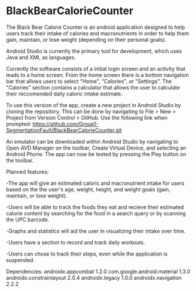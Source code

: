 # BlackBearCalorieCounter

The Black Bear Calorie Counter is an android application designed to help users track their intake of calories and macronutrients in order to help them gain, maintain, or lose weight (depending on their personal goals).

Android Studio is currently the primary tool for development, which uses Java and XML as languages.

Currently the software consists of a initial login screen and an activity that leads to a home screen. From the home screen there is a bottom navigation bar that allows users to select "Home", "Calories", or "Settings". The "Calories" section contains a calculator that allows the user to calculate their reccomended daily caloric intake estimate. 

To use this version of the app, create a new project in Android Studio by cloning the repository. This can be done by navigating to File > New > Project from Version Control > GitHub. Use the following link when prompted: 
https://github.com/Group1-SegmentationFault/BlackBearCalorieCounter.git

An emulator can be downloaded within Android Studio by navigating to Open AVD Manager on the toolbar, Create Virtual Device, and selecting an Android Phone. The app can now be tested by pressing the Play button on the toolbar.

Planned features:

-The app will give an estimated caloric and macronutrient intake for users based on the the user's age, weight, height, and weight goals (gain, maintain, or lose weight).

-Users will be able to track the foods they eat and recieve their estimated calorie content by searching for the food in a search query or by scanning the UPC barcode.

-Graphs and statistics will aid the user in visualizing their intake over time.

-Users have a section to record and track daily workouts.

-Users can chose to track their steps, even while the application is suspended.

Dependencies:
androidx.appcombat 1.2.0
com.google.android.material 1.3.0
androidx.constrainlayout 2.0.4
androidx.legacy 1.0.0
androidx.navigation 2.2.2

